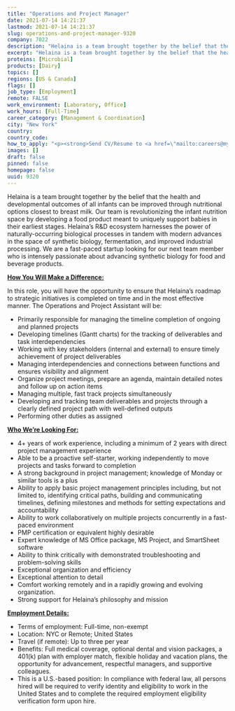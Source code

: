 ```yaml
---
title: "Operations and Project Manager"
date: 2021-07-14 14:21:37
lastmod: 2021-07-14 14:21:37
slug: operations-and-project-manager-9320
company: 7022
description: "Helaina is a team brought together by the belief that the health and developmental outcomes of all infants can be improved through nutritional options closest to breast milk. Our team is revolutionizing the infant nutrition space by developing a food product meant to uniquely support babies in their earliest stages. Helaina’s R&D ecosystem harnesses the power of naturally-occurring biological processes in tandem with modern advances in the space of synthetic biology, fermentation, and improved industrial processing."
excerpt: "Helaina is a team brought together by the belief that the health and developmental outcomes of all infants can be improved through nutritional options closest to breast milk. Our team is revolutionizing the infant nutrition space by developing a food product meant to uniquely support babies in their earliest stages. Helaina’s R&D ecosystem harnesses the power of naturally-occurring biological processes in tandem with modern advances in the space of synthetic biology, fermentation, and improved industrial processing."
proteins: [Microbial]
products: [Dairy]
topics: []
regions: [US & Canada]
flags: []
job_type: [Employment]
remote: FALSE
work_environment: [Laboratory, Office]
work_hours: [Full-Time]
career_category: [Management & Coordination]
city: "New York"
country: 
country_code: 
how_to_apply: "<p><strong>Send CV/Resume to <a href=\"mailto:careers@myhelaina.com\">careers@myhelaina.com</a></strong></p>"
images: []
draft: false
pinned: false
homepage: false
uuid: 9320
---
```

<p>Helaina is a team brought together by the belief that the health and developmental outcomes of all infants can be improved through nutritional options closest to breast milk. Our team is revolutionizing the infant nutrition space by developing a food product meant to uniquely support babies in their earliest stages. Helaina’s R&D ecosystem harnesses the power of naturally-occurring biological processes in tandem with modern advances in the space of synthetic biology, fermentation, and improved industrial processing. We are a fast-paced startup looking for our next team member who is intensely passionate about advancing synthetic biology for food and beverage products.</p>
<p><strong><u>How You Will Make a Difference:</u></strong></p>
<p>In this role, you will have the opportunity to ensure that Helaina’s roadmap to strategic initiatives is completed on time and in the most effective manner. The Operations and Project Assistant will be:</p>
<ul>
<li>Primarily responsible for managing the timeline completion of ongoing and planned projects </li>
<li>Developing timelines (Gantt charts) for the tracking of deliverables and task interdependencies</li>
<li>Working with key stakeholders (internal and external) to ensure timely achievement of project deliverables</li>
<li>Managing interdependencies and connections between functions and ensures visibility and alignment</li>
<li>Organize project meetings, prepare an agenda, maintain detailed notes and follow up on action items</li>
<li>Managing multiple, fast track projects simultaneously</li>
<li>Developing and tracking team deliverables and projects through a clearly defined project path with well-defined outputs</li>
<li>Performing other duties as assigned</li>
</ul>
<p><strong><u>Who We’re Looking For:</u></strong></p>
<ul>
<li>4+ years of work experience, including a minimum of 2 years with direct project management experience </li>
<li>Able to be a proactive self-starter, working independently to move projects and tasks forward to completion</li>
<li>A strong background in project management; knowledge of Monday or similar tools is a plus</li>
<li>Ability to apply basic project management principles including, but not limited to, identifying critical paths, building and communicating timelines, defining milestones and methods for setting expectations and accountability</li>
<li>Ability to work collaboratively on multiple projects concurrently in a fast-paced environment</li>
<li>PMP certification or equivalent highly desirable</li>
<li>Expert knowledge of MS Office package, MS Project, and SmartSheet software</li>
<li>Ability to think critically with demonstrated troubleshooting and problem-solving skills</li>
<li>Exceptional organization and efficiency</li>
<li>Exceptional attention to detail</li>
<li>Comfort working remotely and in a rapidly growing and evolving organization.</li>
<li>Strong support for Helaina’s philosophy and mission</li>
</ul>
<p><strong><u>Employment Details:</u></strong></p>
<ul>
<li>Terms of employment: Full-time, non-exempt</li>
<li>Location: NYC or Remote; United States </li>
<li>Travel (if remote): Up to three per year </li>
<li>Benefits: Full medical coverage, optional dental and vision packages, a 401(k) plan with employer match, flexible holiday and vacation plans, the opportunity for advancement, respectful managers, and supportive colleagues.</li>
<li>This is a U.S.-based position: In compliance with federal law, all persons hired will be required to verify identity and eligibility to work in the United States and to complete the required employment eligibility verification form upon hire. </li>
</ul>
